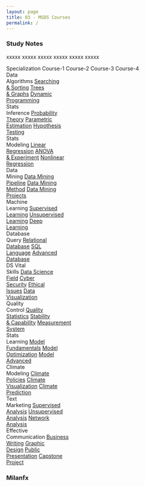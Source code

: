 ```yaml
---
layout: page
title: 03 - MSDS Courses
permalink: /
---
```


<h3>Study Notes</h3>

xxxxx xxxxx xxxxx xxxxx xxxxx xxxxx

<div>
  <span class="cour1">Specialization</span>
  <span class="cour0">Course-1</span>
  <span class="cour0">Course-2</span>
  <span class="cour0">Course-3</span>
  <span class="cour0">Course-4</span>
</div>

<div>
  <span class="cour0">Data<br>Algorithms</span>
  <a href="/03-MSDS-Courses/MSDS01/" class="cour1">Searching<br>& Sorting</a>
  <a href="/03-MSDS-Courses/MSDS02/" class="cour2">Trees<br>& Graphs</a>
  <a href="/03-MSDS-Courses/MSDS03/" class="cour3">Dynamic<br>Programming</a>
</div>

<div>
  <span class="cour0">Stats<br>Inference</span>
  <a href="/03-MSDS-Courses/MSDS04/" class="cour1">Probability<br>Theory</a>
  <a href="/03-MSDS-Courses/MSDS05/" class="cour2">Parametric<br>Estimation</a>
  <a href="/03-MSDS-Courses/MSDS06/" class="cour3">Hypothesis<br>Testing</a>
</div>

<div>
  <span class="cour0">Stats<br>Modeling</span>
  <a href="/03-MSDS-Courses/MSDS07/" class="cour1">Linear<br>Regression</a>
  <a href="/03-MSDS-Courses/MSDS08/" class="cour2">ANOVA<br>& Experiment</a>
  <a href="/03-MSDS-Courses/MSDS09/" class="cour3">Nonlinear<br>Regression</a>
</div>

<div>
  <span class="cour0">Data<br>Mining</span>
  <a href="/03-MSDS-Courses/MSDS10/" class="cour1">Data Mining<br>Pipeline</a>
  <a href="/03-MSDS-Courses/MSDS11/" class="cour2">Data Mining<br>Method</a>
  <a href="/03-MSDS-Courses/MSDS12/" class="cour3">Data Mining<br>Projects</a>
</div>

<div>
  <span class="cour0">Machine<br>Learning</span>
  <a href="/03-MSDS-Courses/MSDS13/" class="cour1">Supervised<br>Learning</a>
  <a href="/03-MSDS-Courses/MSDS14/" class="cour2">Unsupervised<br>Learning</a>
  <a href="/03-MSDS-Courses/MSDS15/" class="cour3">Deep<br>Learning</a>
</div>

<div>
  <span class="cour0">Database<br>Query</span>
  <a href="/03-MSDS-Courses/MSDS16/" class="cour1">Relational<br>Database</a>
  <a href="/03-MSDS-Courses/MSDS17/" class="cour2">SQL<br>Language</a>
  <a href="/03-MSDS-Courses/MSDS18/" class="cour3">Advanced<br>Database</a>
</div>

<div>
  <span class="cour0">DS Vital<br>Skills</span>
  <a href="/03-MSDS-Courses/MSDS19/" class="cour1">Data Science<br>Field</a>
  <a href="/03-MSDS-Courses/MSDS20/" class="cour2">Cyber<br>Security</a>
  <a href="/03-MSDS-Courses/MSDS21/" class="cour3">Ethical<br>Issues</a>
  <a href="/03-MSDS-Courses/MSDS22/" class="cour4">Data<br>Visualization</a>
</div>

<div>
  <span class="cour0">Quality<br>Control</span>
  <a href="/03-MSDS-Courses/MSDS23/" class="cour1">Quality<br>Statistics</a>
  <a href="/03-MSDS-Courses/MSDS24/" class="cour2">Stability<br>& Capability</a>
  <a href="/03-MSDS-Courses/MSDS25/" class="cour3">Measurement<br>System</a>
</div>

<div>
  <span class="cour0">Stats<br>Learning</span>
  <a href="/03-MSDS-Courses/MSDS26/" class="cour1">Model<br>Fundamentals</a>
  <a href="/03-MSDS-Courses/MSDS27/" class="cour2">Model<br>Optimization</a>
  <a href="/03-MSDS-Courses/MSDS28/" class="cour3">Model<br>Advanced</a>
</div>

<div>
  <span class="cour0">Climate<br>Modeling</span>
  <a href="/03-MSDS-Courses/MSDS29/" class="cour1">Climate<br>Policies</a>
  <a href="/03-MSDS-Courses/MSDS30/" class="cour2">Climate<br>Visualization</a>
  <a href="/03-MSDS-Courses/MSDS31/" class="cour3">Climate<br>Prediction</a>
</div>

<div>
  <span class="cour0">Text<br>Marketing</span>
  <a href="/03-MSDS-Courses/MSDS32/" class="cour1">Supervised<br>Analysis</a>
  <a href="/03-MSDS-Courses/MSDS33/" class="cour2">Unsupervised<br>Analysis</a>
  <a href="/03-MSDS-Courses/MSDS34/" class="cour3">Network<br>Analysis</a>
</div>

<div>
  <span class="cour0">Effective<br>Communication</span>
  <a href="/03-MSDS-Courses/MSDS35/" class="cour1">Business<br>Writing</a>
  <a href="/03-MSDS-Courses/MSDS36/" class="cour2">Graphic<br>Design</a>
  <a href="/03-MSDS-Courses/MSDS37/" class="cour3">Public<br>Presentation</a>
  <a href="/03-MSDS-Courses/MSDS38/" class="cour4">Capstone<br>Project</a>
</div>

<h3>Milanfx</h3>